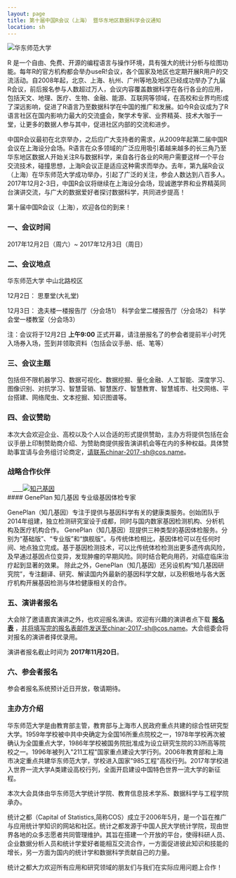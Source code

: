 ```yaml
---
layout: page
title: 第十届中国R会议（上海） 暨华东地区数据科学会议通知
location: sh
---
```

<!-- picture -->
<div class="row">
  <div class="col-md-10 col-md-offset-1 text-center">
    <img src="{{ '/img/logosh.jpg' | prepend: site.baseurl }}" alt="华东师范大学" class="img-responsive" />
  </div>
</div>

R 是一个自由、免费、开源的编程语言与操作环境，具有强大的统计分析与绘图功能。每年R的官方机构都会举办useR!会议，各个国家及地区也定期开展R用户的交流活动。自2008年起，北京、上海、杭州、广州等地及地区已经成功举办了九届R会议，前后报名参与人数超过万人，会议内容覆盖数据科学在各行各业的应用，包括天文、地理、医疗、生物、金融、能源、互联网等领域，在高校和业界均形成了深远影响，促进了R语言乃至数据科学在中国的推广和发展。如今R会议成为了R语言社区在国内影响力最大的交流盛会，聚学术专家、业界精英、技术大咖于一堂，让更多的数据人参与其中，促进社区内部的交流和进步。

中国R会议最初在北京举办，之后应广大支持者的需求，从2009年起第二届中国R会议在上海设分会场。R语言在众多领域的广泛应用吸引着越来越多的长三角乃至华东地区数据人开始关注R与数据科学，来自各行各业的R用户需要这样一个平台交流技术，碰撞思想，上海R会议正是适应这种需求而举办。去年，第九届R会议（上海）在华东师范大学成功举办，引起了广泛的关注，参会人数达到八百多人。2017年12月2-3日，中国R会议将继续在上海设分会场，现诚邀学界和业界精英同台演讲交流，与广大的数据爱好者探讨数据科学，共同进步提高！


第十届中国R会议（上海），欢迎各位的到来！

### 一、会议时间

2017年12月2日（周六）~ 2017年12月3日（周日）

### 二、会议地点

华东师范大学 中山北路校区

12月2日： 思羣堂(大礼堂)
 
12月3日： 逸夫楼一楼报告厅（分会场1） 科学会堂二楼报告厅（分会场2） 科学会堂一楼教室（分会场3）

注：会议将于12月2日 **上午9:00** 正式开幕，请注册报名了的参会者提前半小时凭入场券入场，签到并领取资料（包括会议手册、纸、笔等）


### 三、会议主题

包括但不限机器学习、数据可视化、数据挖掘、量化金融、人工智能、深度学习、图像识别、对抗学习、智慧营销、智慧医疗、智慧教育、智慧城市、社交网络、平台搭建、网络爬虫、文本挖掘、知识图谱等。

### 四、会议赞助

本次大会欢迎企业、高校以及个人以合适的形式提供赞助，主办方将提供包括在会议手册上印制赞助商介绍、为赞助商提供报告演讲机会等在内的多种权益。具体赞助事宜请与会务组讨论商定，请联系chinar-2017-sh@cos.name。

<h3 class ="text-center">战略合作伙伴</h3>
<div class="row">
  <div class="col-md-8 col-md-offset-1 text-center">
    <a href="https://geneplan.com/" title="知己基因" target="_blank">
      <img src="{{ '/img/zjjy.jpg' | prepend: site.qiniubaseurl }}" alt="知己基因" class="img-responsive center-block" />
    </a>
  </div>
</div>
#### GenePlan 知几基因  专业级基因体检专家

GenePlan（知几基因）专注于提供与基因科学有关的健康类服务。创始团队于2014年组建，独立检测研究室设于成都，同时与国内数家基因检测机构、分析机构及医疗机构合作。
GenePlan（知几基因）现提供三种类型的基因体检服务。分别为“基础版”、“专业版”和“旗舰版”。与传统体检相比，基因体检可以在任何时间、地点独立完成。基于基因检测技术，可以比传统体检检测出更多遗传病风险，及早通过基因点位变异，发现肿瘤的早期风险。同时结合靶向用药，对癌症临床治疗起到显著的效果。
除此之外，GenePlan（知几基因）还另设机构“知几基因研究院”，专注翻译、研究、解读国内外最新的基因科学文献，以及积极地与各大医疗机构开展基因检测与体检健康相关的合作。

### 五、演讲者报名 

大会除了邀请嘉宾演讲之外，也欢迎报名演讲。欢迎有兴趣的演讲者点下载 **[报名表](https://pan.baidu.com/s/1kUDJFnD)** ，并将填写完的报名表邮件发送至chinar-2017-sh@cos.name。大会组委会将对报名的演讲者择优录用。

演讲者报名截止时间为 **2017年11月20日**。

### 六、参会者报名

参会者报名系统预计近日开放，敬请期待。

### 主办方介绍

华东师范大学是由教育部主管，教育部与上海市人民政府重点共建的综合性研究型大学。1959年学校被中共中央确定为全国16所重点院校之一，1978年学校再次被确认为全国重点大学，1986年学校被国务院批准成为设立研究生院的33所高等院校之一。1996年被列入"211工程"国家重点建设大学行列。2006年教育部和上海市决定重点共建华东师范大学，学校进入国家"985工程"高校行列。2017年学校进入世界一流大学A类建设高校行列，全面开启建设中国特色世界一流大学的新征程。

本次大会具体由华东师范大学统计学院、教育信息技术学系、数据科学与工程学院承办。



统计之都（Capital of Statistics,简称COS）成立于2006年5月，是一个旨在推广与应用统计学知识的网站和社区。统计之都发源于中国人民大学统计学院，现由世界各地的众多志愿者共同管理维护。其旨在搭建一个开放的平台，使得科研人员、企业数据分析人员和统计学爱好者能相互交流合作，一方面促进彼此知识和技能的增长，另一方面为国内的统计学和数据科学贡献自己的力量。

统计之都大力欢迎所有应用和研究领域的朋友们与我们在实际应用问题上合作！
